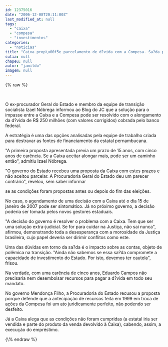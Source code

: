 ```yaml
---
id: 12375016
date: "2006-12-08T20:11:00Z"
last_modified_at: null
tags:
  - "caixa"
  - "compesa"
  - "investimentos"
categories:
  - "noticias"
title: "Caixa prop\u00f5e parcelamento de d?vida com a Compesa. Sa?da pode destravar novos investimentos"
sutia: null
chapeu: null
autor: "jamildo"
imagem: null
---
```

{\% raw %}
<p>&nbsp;</p>
<p>O ex-procurador Geral do Estado e membro da equipe de transi&ccedil;&atilde;o socialista Izael N&oacute;brega informou ao Blog do JC que a solu&ccedil;&atilde;o para o impasse entre a Caixa e a Compesa pode ser resolvido com o alongamento da d?vida de R$ 250 milh&otilde;es (com valores corrigidos) cobrada pelo banco federal.</p>
<p>A estrat&eacute;gia &eacute; uma das op&ccedil;&otilde;es analisadas pela equipe de trabalho criada para destravar as fontes de financiamento da estatal pernambucana.</p>
<p>"A primeira proposta apresentada previa um prazo de 15 anos, com cinco anos de car&ecirc;ncia. Se a Caixa aceitar alongar mais, pode ser um caminho ent&atilde;o", admitiu Izael N&oacute;brega.</p>
<p>"O governo do Estado recebeu uma proposta da Caixa com estes prazos e n&atilde;o aceitou parcelar. A Procuradoria Geral do Estado deu um parecer contr&aacute;rio", revelou, sem saber informar</p>
<p>se as condi&ccedil;&otilde;es foram propostas antes ou depois do fim das elei&ccedil;&otilde;es.</p>
<p>No caso, o agendamento de uma decis&atilde;o com a Caixa at&eacute; o dia 15 de janeiro de 2007 pode ser sintom&aacute;tico. J&aacute; no pr&oacute;ximo governo, a decis&atilde;o poderia ser tomada pelos novos gestores estaduais.</p>
<p>"A decis&atilde;o do governo &eacute; resolver o problema com a Caixa. Tem que ser uma solu&ccedil;&atilde;o extra-judicial. Se for para cuidar na Justi&ccedil;a, n&atilde;o sai nunca", afirmou, demonstrando toda a desesperan&ccedil;a com a morosidade da Justi&ccedil;a brasileira, cujo papel deveria ser dirimir conflitos como este.</p>
<p>Uma das d&uacute;vidas em torno da sa?da &eacute; o impacto sobre as contas, objeto de pol&ecirc;mica na transi&ccedil;&atilde;o. "Ainda n&atilde;o sabemos se essa sa?da compromete a capacidade de investimento do Estado. Por isto, devemos ter cautela", frisou.</p>
<p>Na verdade, com uma car&ecirc;ncia de cinco anos, Eduardo Campos n&atilde;o precisaria nem desembolsar recursos para pagar a d?vida em todo seu mandato.</p>
<p>No governo Mendon&ccedil;a Filho, a Procuradoria do Estado recusou a proposta porque defende que a antecipa&ccedil;&atilde;o de recursos feita em 1999 em troca de a&ccedil;&otilde;es da Compesa foi um ato juridicamente perfeito, n&atilde;o podendo ser desfeito.</p>
<p>J&aacute; a Caixa alega que as condi&ccedil;&otilde;es n&atilde;o foram cumpridas (a estatal iria ser vendida e parte do produto da venda devolvido &agrave; Caixa), cabendo, assim, a execu&ccedil;&atilde;o do empr&eacute;stimo.</p>
{\% endraw %}